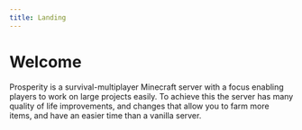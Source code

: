 ```yaml
---
title: Landing
---
```


# Welcome

Prosperity is a survival-multiplayer Minecraft server with a focus enabling players to work on large projects
easily. To achieve this the server has many quality of life improvements, and changes that allow you to farm more
items, and have an easier time than a vanilla server.
